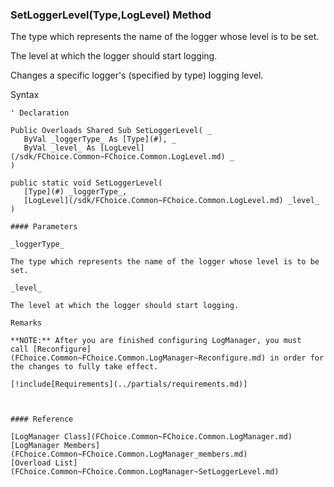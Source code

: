 ﻿### SetLoggerLevel(Type,LogLevel) Method

The type which represents the name of the logger whose level is to be set.

The level at which the logger should start logging.

Changes a specific logger's (specified by type) logging level.

Syntax

```vbnet
' Declaration

Public Overloads Shared Sub SetLoggerLevel( _
   ByVal _loggerType_ As [Type](#), _
   ByVal _level_ As [LogLevel](/sdk/FChoice.Common~FChoice.Common.LogLevel.md) _
) 

public static void SetLoggerLevel( 
   [Type](#) _loggerType_,
   [LogLevel](/sdk/FChoice.Common~FChoice.Common.LogLevel.md) _level_
)

#### Parameters

_loggerType_

The type which represents the name of the logger whose level is to be set.

_level_

The level at which the logger should start logging.

Remarks

**NOTE:** After you are finished configuring LogManager, you must call [Reconfigure](FChoice.Common~FChoice.Common.LogManager~Reconfigure.md) in order for the changes to fully take effect.

[!include[Requirements](../partials/requirements.md)]



#### Reference

[LogManager Class](FChoice.Common~FChoice.Common.LogManager.md)  
[LogManager Members](FChoice.Common~FChoice.Common.LogManager_members.md)  
[Overload List](FChoice.Common~FChoice.Common.LogManager~SetLoggerLevel.md)